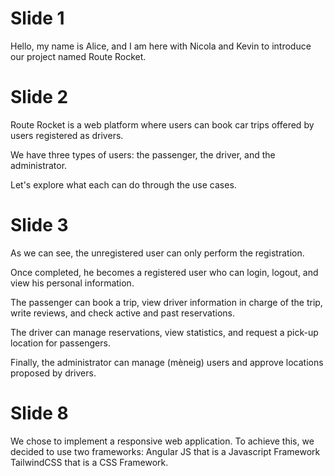 # Slide 1

Hello, my name is Alice, and I am here with Nicola and Kevin to introduce our project named Route Rocket.

# Slide 2

Route Rocket is a web platform where users can book car trips offered by users registered as drivers.

We have three types of users: the passenger, the driver, and the administrator.

Let's explore what each can do through the use cases. 

# Slide 3

As we can see, the unregistered user can only perform the registration. 

Once completed, he becomes a registered user who can login, logout, and view his personal information.

The passenger can book a trip, view driver information in charge of the trip, write reviews, and check active and past reservations.

The driver can manage reservations, view statistics, and request a pick-up location for passengers.

Finally, the administrator can manage (mèneig) users and approve locations proposed by drivers.

# Slide 8

We chose to implement a responsive web application. To achieve this, we decided to use two frameworks: Angular JS that is a Javascript Framework TailwindCSS that is a CSS Framework. 
